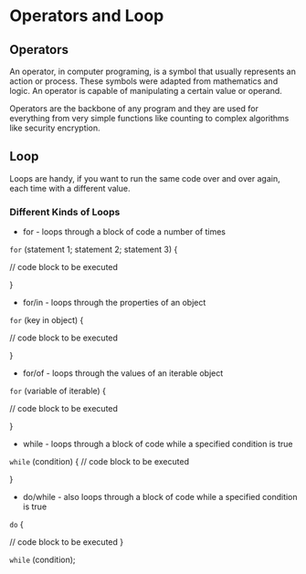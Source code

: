 # Operators and Loop 
## Operators
An operator, in computer programing, is a symbol that usually represents an action or process. These symbols were adapted from mathematics and logic. An operator is capable of manipulating a certain value or operand.

Operators are the backbone of any program and they are used for everything from very simple functions like counting to complex algorithms like security encryption.

## Loop
Loops are handy, if you want to run the same code over and over again, each time with a different value.
### Different Kinds of Loops
- for - loops through a block of code a number of times

`for` (statement 1; statement 2; statement 3) {

  // code block to be executed

}
- for/in - loops through the properties of an object

`for` (key in object) {

  // code block to be executed

}
- for/of - loops through the values of an iterable object

`for` (variable of iterable) {

  // code block to be executed
  
}
- while - loops through a block of code while a specified condition is true

`while` (condition) {
  // code block to be executed

}
- do/while - also loops through a block of code while a specified condition is true

`do` {

  // code block to be executed
}

`while` (condition);